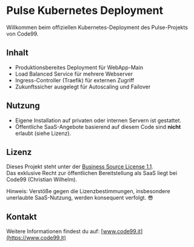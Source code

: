 # Pulse Kubernetes Deployment

Willkommen beim offiziellen Kubernetes-Deployment des Pulse-Projekts von Code99.

## Inhalt

- Produktionsbereites Deployment für WebApp-Main
- Load Balanced Service für mehrere Webserver
- Ingress-Controller (Traefik) für externen Zugriff
- Zukunftssicher ausgelegt für Autoscaling und Failover

## Nutzung

- Eigene Installation auf privaten oder internen Servern ist gestattet.
- Öffentliche SaaS-Angebote basierend auf diesem Code sind **nicht** erlaubt (siehe Lizenz).

## Lizenz

Dieses Projekt steht unter der [Business Source License 1.1](LICENSE).  
Das exklusive Recht zur öffentlichen Bereitstellung als SaaS liegt bei Code99 (Christian Wilhelm).

Hinweis: Verstöße gegen die Lizenzbestimmungen, insbesondere unerlaubte SaaS-Nutzung, werden konsequent verfolgt. 😎

## Kontakt

Weitere Informationen findest du auf: [www.code99.it](https://www.code99.it)
